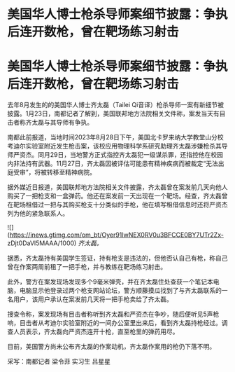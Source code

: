 # 美国华人博士枪杀导师案细节披露：争执后连开数枪，曾在靶场练习射击

# 美国华人博士枪杀导师案细节披露：争执后连开数枪，曾在靶场练习射击

去年8月发生的的美国华人博士齐太磊（Tailei
Qi音译）枪杀导师一案有新细节被披露。1月23日，南都记者了解到，美国联邦地方法院相关文件称，案发当天有目击者称齐太磊与其导师有争执。

南都此前报道，当地时间2023年8月28日下午，美国北卡罗来纳大学教堂山分校考迪尔实验室附近发生枪击案，该校应用物理科学系研究助理齐太磊涉嫌枪杀其导师严资杰。同月29日，当地警方正式指控齐太磊犯一级谋杀罪，还指控他在校园内非法持有武器。11月27日，齐太磊因被评估可能患有精神疾病而被裁定“无法出庭受审”，将被转移至精神病院。

据外媒近日报道，美国联邦地方法院相关文件披露，齐太磊曾在案发前几天向他人购买了一把枪支和一盒弹药。他还在案发前一天出现在一个靶场。经查，齐太磊曾在靶场租借过一把与其购买枪支十分类似的手枪，他在填写租借信息时还将严资杰列为他的紧急联系人。

![](https://inews.gtimg.com/om_bt/Oyer91IwNEX0RV0u3BFCCE0BY7UTr2Zx-
zDjt0DaVl5MAAA/1000) _齐太磊。_

据悉，齐太磊持有美国学生签证，持有枪支是违法的，但他否认自己有枪，称自己曾在作案两周前租了一把手枪，并与教练在靶场练习射击。

此外，警方在案发现场发现多个9毫米弹壳，并在齐太磊住处查获一个笔记本电脑，电脑显示他登录过两个枪支网站论坛，警方顺藤摸瓜找到了与齐太磊联系的一名用户，该用户承认在案发前几天将一把手枪卖给了齐太磊。

搜查令称，案发现场有目击者称听到齐太磊和严资杰在争吵，随后便听见5声枪响，目击者从考迪尔实验室附近的一间办公室里出来后，看到齐太磊持枪经过。调查人员表示，齐太磊向严资杰连开十枪，直至枪里的弹药用尽。

目前，美国警方尚未公布齐太磊的作案动机，齐太磊作案用的枪仍下落不明。

采写：南都记者 梁令菲 实习生 吕星星

